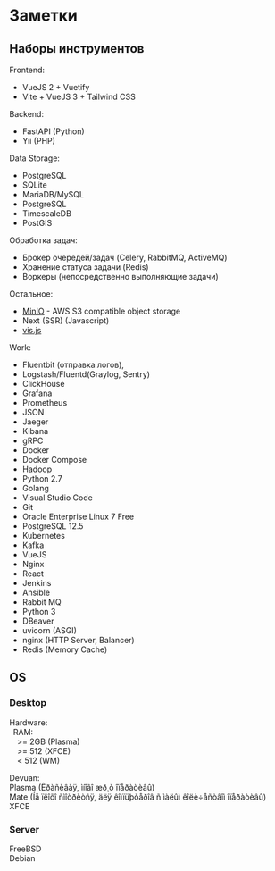 # Заметки
## Наборы инструментов
Frontend:
- VueJS 2 + Vuetify
- Vite + VueJS 3 + Tailwind CSS

Backend:
- FastAPI (Python)
- Yii (PHP)

Data Storage:
- PostgreSQL
- SQLite
- MariaDB/MySQL
- PostgreSQL
- TimescaleDB
- PostGIS

Обработка задач:
- Брокер очередей/задач (Celery, RabbitMQ, ActiveMQ)
- Хранение статуса задачи (Redis)
- Воркеры (непосредственно выполняющие задачи)

Остальное:
- [MinIO](https://min.io) - AWS S3 compatible object storage
- Next (SSR) (Javascript)
- [vis.js](https://visjs.org/)

Work:
- Fluentbit (отправка логов), 
- Logstash/Fluentd(Graylog, Sentry)
- ClickHouse
- Grafana
- Prometheus
- JSON
- Jaeger
- Kibana
- gRPC
- Docker
- Docker Compose
- Hadoop
- Python 2.7
- Golang
- Visual Studio Code
- Git
- Oracle Enterprise Linux 7 Free
- PostgreSQL 12.5
- Kubernetes
- Kafka
- VueJS
- Nginx
- React
- Jenkins
- Ansible
- Rabbit MQ
- Python 3
- DBeaver
- uvicorn (ASGI)
- nginx (HTTP Server, Balancer)
- Redis (Memory Cache)

## OS
### Desktop
Hardware:  
&ensp;RAM:  
&ensp;&ensp;>= 2GB (Plasma)  
&ensp;&ensp;>= 512 (XFCE)  
&ensp;&ensp;< 512 (WM)  

Devuan:  
    Plasma (Êðàñèâàÿ, ìíîãî æð¸ò îïåðàòèâû)  
    Mate (Íå ïëîõî ñìîòðèòñÿ, äëÿ êîìïüþòåðîâ ñ ìàëûì êîëè÷åñòâîì îïåðàòèâû)  
    XFCE

### Server
FreeBSD  
Debian  

